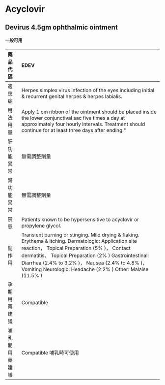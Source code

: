 # Acyclovir

## Devirus 4.5gm ophthalmic ointment

#### 一般可用

| 藥品代碼       | EDEV                                                                                                                                                                                                                                                                                                                               |
|:---------------|:-----------------------------------------------------------------------------------------------------------------------------------------------------------------------------------------------------------------------------------------------------------------------------------------------------------------------------------|
| 適應症         | Herpes simplex virus infection of the eyes including initial & recurrent genital herpes & herpes labialis.                                                                                                                                                                                                                         |
| 用法用量       | Apply 1 cm ribbon of the ointment should be placed inside the lower conjunctival sac five times a day at approximately four hourly intervals. Treatment should continue for at least three days after ending."                                                                                                                     |
| 肝功能異常     | 無需調整劑量                                                                                                                                                                                                                                                                                                                       |
| 腎功能異常     | 無需調整劑量                                                                                                                                                                                                                                                                                                                       |
| 禁忌           | Patients known to be hypersensitive to acyclovir or propylene glycol.                                                                                                                                                                                                                                                              |
| 副作用         | Transient burning or stinging. Mild drying & flaking. Erythema & itching. Dermatologic: Application site reaction， Topical Preparation (5% )， Contact dermatitis， Topical Preparation (2% ) Gastrointestinal: Diarrhea (2.4% to 3.2% )， Nausea (2.4% to 4.8% )， Vomiting Neurologic: Headache (2.2% ) Other: Malaise (11.5% ) |
| 孕期用藥建議   | Compatible                                                                                                                                                                                                                                                                                                                         |
| 哺乳期用藥建議 | Compatible 哺乳時可使用                                                                                                                                                                                                                                                                                                            |


